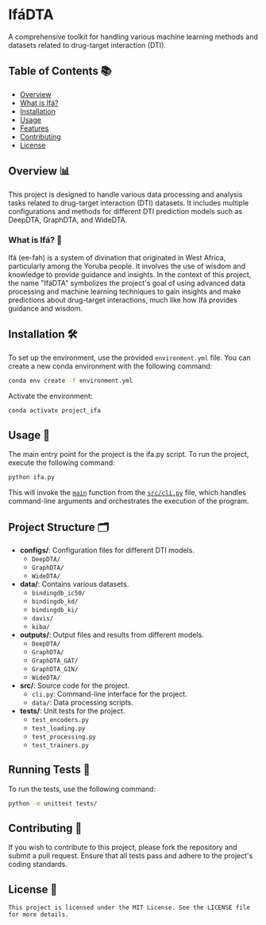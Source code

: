 # IfáDTA

A comprehensive toolkit for handling various machine learning methods and datasets related to drug-target interaction (DTI).

## Table of Contents 📚

- [Overview](#overview-)
- [What is Ifá?](#what-is-ifá-)
- [Installation](#installation-%EF%B8%8F)
- [Usage](#usage-)
- [Features](#features-)
- [Contributing](#contributing-)
- [License](#license-)

## Overview 📊

This project is designed to handle various data processing and analysis tasks related to drug-target interaction (DTI) datasets. It includes multiple configurations and methods for different DTI prediction models such as DeepDTA, GraphDTA, and WideDTA.

### What is Ifá? 🌟

Ifá (ee-fah) is a system of divination that originated in West Africa, particularly among the Yoruba people. It involves the use of wisdom and knowledge to provide guidance and insights. In the context of this project, the name "IfáDTA" symbolizes the project's goal of using advanced data processing and machine learning techniques to gain insights and make predictions about drug-target interactions, much like how Ifá provides guidance and wisdom.

## Installation 🛠️

To set up the environment, use the provided `environment.yml` file. You can create a new conda environment with the following command:

```sh
conda env create -f environment.yml
```

Activate the environment:

```sh
conda activate project_ifa
```

## Usage 🚀

The main entry point for the project is the ifa.py script. To run the project, execute the following command:

```sh
python ifa.py
```

This will invoke the [`main`](command:_github.copilot.openSymbolFromReferences?%5B%22main%22%2C%5B%7B%22uri%22%3A%7B%22%24mid%22%3A1%2C%22fsPath%22%3A%22c%3A%5C%5CUsers%5C%5CRDV01%5C%5Ccode%5C%5Cbbk%5C%5Cproject_ifa%5C%5Cifa.py%22%2C%22_sep%22%3A1%2C%22external%22%3A%22file%3A%2F%2F%2Fc%253A%2FUsers%2FRDV01%2Fcode%2Fbbk%2Fproject_ifa%2Fifa.py%22%2C%22path%22%3A%22%2Fc%3A%2FUsers%2FRDV01%2Fcode%2Fbbk%2Fproject_ifa%2Fifa.py%22%2C%22scheme%22%3A%22file%22%7D%2C%22pos%22%3A%7B%22line%22%3A5%2C%22character%22%3A20%7D%7D%5D%5D "Go to definition") function from the [`src/cli.py`](command:_github.copilot.openRelativePath?%5B%7B%22scheme%22%3A%22file%22%2C%22authority%22%3A%22%22%2C%22path%22%3A%22%2Fc%3A%2FUsers%2FRDV01%2Fcode%2Fbbk%2Fproject_ifa%2Fsrc%2Fcli.py%22%2C%22query%22%3A%22%22%2C%22fragment%22%3A%22%22%7D%5D "c:\\Users\RDV01\code\bbk\project_ifa\src\cli.py") file, which handles command-line arguments and orchestrates the execution of the program.

## Project Structure 🗂️

- **configs/**: Configuration files for different DTI models.
  - `DeepDTA/`
  - `GraphDTA/`
  - `WideDTA/`
- **data/**: Contains various datasets.
  - `bindingdb_ic50/`
  - `bindingdb_kd/`
  - `bindingdb_ki/`
  - `davis/`
  - `kiba/`
- **outputs/**: Output files and results from different models.
  - `DeepDTA/`
  - `GraphDTA/`
  - `GraphDTA_GAT/`
  - `GraphDTA_GIN/`
  - `WideDTA/`
- **src/**: Source code for the project.
  - `cli.py`: Command-line interface for the project.
  - `data/`: Data processing scripts.
- **tests/**: Unit tests for the project.
  - `test_encoders.py`
  - `test_loading.py`
  - `test_processing.py`
  - `test_trainers.py`

## Running Tests 🧪

To run the tests, use the following command:

```sh
python -m unittest tests/
```

## Contributing 🤝

If you wish to contribute to this project, please fork the repository and submit a pull request. Ensure that all tests pass and adhere to the project's coding standards.

## License 📄

```
This project is licensed under the MIT License. See the LICENSE file for more details.
```
